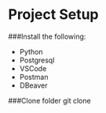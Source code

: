 # Project Setup
###Install the following:
- Python
- Postgresql
- VSCode
- Postman
- DBeaver
  
###Clone folder 
git clone <project link>
